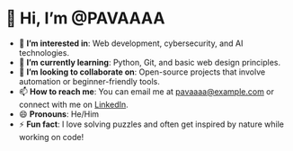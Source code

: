 # 👋 Hi, I’m @PAVAAAA

- 👀 **I’m interested in**: Web development, cybersecurity, and AI technologies.
- 🌱 **I’m currently learning**: Python, Git, and basic web design principles.
- 💞️ **I’m looking to collaborate on**: Open-source projects that involve automation or beginner-friendly tools.
- 📫 **How to reach me**: You can email me at pavaaaa@example.com or connect with me on [LinkedIn](https://linkedin.com/in/pavaaaa).
- 😄 **Pronouns**: He/Him
- ⚡ **Fun fact**: I love solving puzzles and often get inspired by nature while working on code!

<!---
PAVAAAA/PAVAAAA is a ✨ special ✨ repository because its `README.md` (this file) appears on your GitHub profile.
You can click the Preview link to take a look at your changes.
--->
